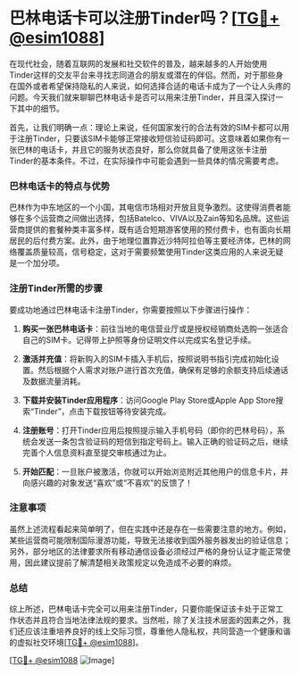 # 巴林电话卡可以注册Tinder吗？[[TG💪+ @esim1088](https://t.me/s/esim1088)]

在现代社会，随着互联网的发展和社交软件的普及，越来越多的人开始使用Tinder这样的交友平台来寻找志同道合的朋友或潜在的伴侣。然而，对于那些身在国外或者希望保持隐私的人来说，如何选择合适的电话卡成为了一个让人头疼的问题。今天我们就来聊聊巴林电话卡是否可以用来注册Tinder，并且深入探讨一下其中的细节。

首先，让我们明确一点：理论上来说，任何国家发行的合法有效的SIM卡都可以用于注册Tinder，只要该SIM卡能够正常接收短信验证码即可。这意味着如果你有一张巴林的电话卡，并且它的服务状态良好，那么你就具备了使用这张卡注册Tinder的基本条件。不过，在实际操作中可能会遇到一些具体的情况需要考虑。

### 巴林电话卡的特点与优势

巴林作为中东地区的一个小国，其电信市场相对开放且竞争激烈。这使得消费者能够在多个运营商之间做出选择，包括Batelco、VIVA以及Zain等知名品牌。这些运营商提供的套餐种类丰富多样，既有适合短期游客使用的预付费卡，也有面向长期居民的后付费方案。此外，由于地理位置靠近沙特阿拉伯等主要经济体，巴林的网络覆盖质量较高，信号稳定，这对于需要频繁使用Tinder这类应用的人来说无疑是一个加分项。

### 注册Tinder所需的步骤

要成功地通过巴林电话卡注册Tinder，你需要按照以下步骤进行操作：

1. **购买一张巴林电话卡**：前往当地的电信营业厅或是授权经销商处选购一张适合自己的SIM卡。记得带上护照等身份证明文件以完成实名登记手续。
   
2. **激活并充值**：将新购入的SIM卡插入手机后，按照说明书指引完成初始化设置。然后根据个人需求对账户进行首次充值，确保有足够的余额支持后续通话及数据流量消耗。

3. **下载并安装Tinder应用程序**：访问Google Play Store或Apple App Store搜索“Tinder”，点击下载按钮等待安装完成。

4. **注册账号**：打开Tinder应用后按照提示输入手机号码（即你的巴林号码），系统会发送一条包含验证码的短信到指定号码上。输入正确的验证码之后，继续完善个人信息资料直至提交审核通过为止。

5. **开始匹配**：一旦账户被激活，你就可以开始浏览附近其他用户的信息卡片，并向感兴趣的对象发送“喜欢”或“不喜欢”的反馈了！

### 注意事项

虽然上述流程看起来简单明了，但在实践中还是存在一些需要注意的地方。例如，某些运营商可能限制国际漫游功能，导致无法接收到国外服务器发出的验证信息；另外，部分地区的法律要求所有移动通信设备必须经过严格的身份认证才能正常使用，因此建议提前了解清楚相关政策规定以免造成不必要的麻烦。

### 总结

综上所述，巴林电话卡完全可以用来注册Tinder，只要你能保证该卡处于正常工作状态并且符合当地法律法规的要求。当然啦，除了关注技术层面的因素之外，我们还应该注重培养良好的线上交际习惯，尊重他人隐私权，共同营造一个健康和谐的虚拟社交环境[[TG💪+ @esim1088](https://t.me/s/esim1088)]。

[[TG💪+ @esim1088](https://t.me/s/esim1088) ![Image](https://i.postimg.cc/4NQfJmqS/Snipaste-2025-05-13-00-14-12.png)]